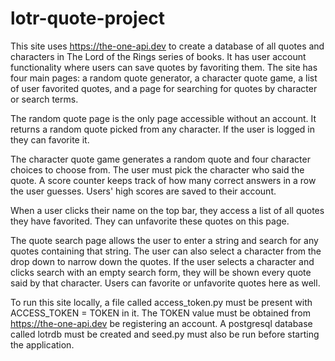 # lotr-quote-project

This site uses https://the-one-api.dev to create a database of all quotes and characters in The Lord of the Rings series of books. It has user account functionality where users can save quotes by favoriting them. The site has four main pages: a random quote generator, a character quote game, a list of user favorited quotes, and a page for searching for quotes by character or search terms.

The random quote page is the only page accessible without an account. It returns a random quote picked from any character. If the user is logged in they can favorite it.

The character quote game generates a random quote and four character choices to choose from. The user must pick the character who said the quote. A score counter keeps track of how many correct answers in a row the user guesses. Users' high scores are saved to their account.

When a user clicks their name on the top bar, they access a list of all quotes they have favorited. They can unfavorite these quotes on this page.

The quote search page allows the user to enter a string and search for any quotes containing that string. The user can also select a character from the drop down to narrow down the quotes. If the user selects a character and clicks search with an empty search form, they will be shown every quote said by that character. Users can favorite or unfavorite quotes here as well.

To run this site locally, a file called access_token.py must be present with ACCESS_TOKEN = TOKEN in it. The TOKEN value must be obtained from https://the-one-api.dev be registering an account. A postgresql database called lotrdb must be created and seed.py must also be run before starting the application.